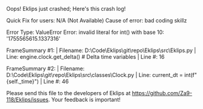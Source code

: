Oops! Eklips just crashed;
Here's this crash log!

Quick Fix for users: N/A (Not Available)
Cause of error: bad coding skillz

Error Type: ValueError
Error: invalid literal for int() with base 10: '1755565615.1337316'

FrameSummary #1:
  | Filename: D:\Code\Eklips\git\repo\Eklips\src\Eklips.py
  | Line: engine.clock.get_delta() # Delta time variables
  | Line #: 16

FrameSummary #2:
  | Filename: D:\Code\Eklips\git\repo\Eklips\src\classes\Clock.py
  | Line: current_dt       = int(f"{self._time}")
  | Line #: 46


Please send this file to the developers of Eklips at https://github.com/Za9-118/Eklips/issues. 
Your feedback is important!